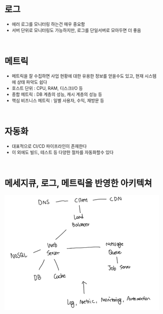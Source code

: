# 로그

- 에러 로그를 모니터링 하는건 매우 중요함
- 서버 단위로 모니터링도 가능하지만, 로그를 단일서버로 모아두면 더 좋음

<br>

# 메트릭

- 메트릭을 잘 수집하면 사업 현황에 대한 유용한 정보를 얻을수도 있고, 현재 시스템에 상태 파악도 쉽다
- 호스트 단위 : CPU, RAM, 디스크I/O 등
- 종합 메트릭 : DB 계층의 성능, 캐시 계층의 성능 등
- 핵심 비즈니스 메트릭 : 일별 사용자, 수익, 재방문 등

<br>

# 자동화

- 대표적으로 CI/CD 파이프라인이 존재한다
- 이 외에도 빌드, 테스트 등 다양한 절차를 자동화할수 있다

<br>

# 메세지큐, 로그, 메트릭을 반영한 아키텍쳐

![alt text](image-10.png)
